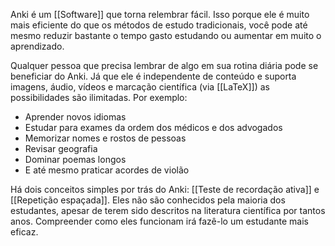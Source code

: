 Anki é um [[Software]] que torna relembrar fácil. Isso porque ele é muito mais eficiente do que os métodos de estudo tradicionais, você pode até mesmo reduzir bastante o tempo gasto estudando ou aumentar em muito o aprendizado.

Qualquer pessoa que precisa lembrar de algo em sua rotina diária pode se beneficiar do Anki. Já que ele é independente de conteúdo e suporta imagens, áudio, vídeos e marcação científica (via [[LaTeX]]) as possibilidades são ilimitadas. Por exemplo:

- Aprender novos idiomas
- Estudar para exames da ordem dos médicos e dos advogados
- Memorizar nomes e rostos de pessoas
- Revisar geografia
- Dominar poemas longos
- E até mesmo praticar acordes de violão

Há dois conceitos simples por trás do Anki: [[Teste de recordação ativa]] e [[Repetição espaçada]]. Eles não são conhecidos pela maioria dos estudantes, apesar de terem sido descritos na literatura científica por tantos anos. Compreender como eles funcionam irá fazê-lo um estudante mais eficaz.